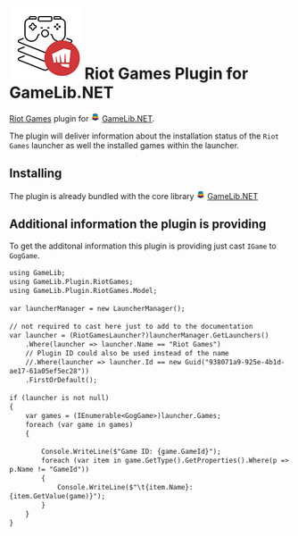 ![GameLib.NET](Resources/GameLibPluginLogo128px.png "GameLib.NET Riot Games")
Riot Games Plugin for GameLib.NET
======

[Riot Games](https://www.riotgames.com/en) plugin for ![GameLib.NET](../../Resources/GameLibNET-Logo-16px.png "GameLib.NET") [GameLib.NET](README.md).

The plugin will deliver information about the installation status of the `Riot Games` launcher as well the installed games within the launcher.

## Installing

The plugin is already bundled with the core library ![GameLib.NET](../../Resources/GameLibNET-Logo-16px.png "GameLib.NET") [GameLib.NET](README.md)

## Additional information the plugin is providing

To get the additonal information this plugin is providing just cast `IGame` to `GogGame`.


```CSharp
using GameLib;
using GameLib.Plugin.RiotGames;
using GameLib.Plugin.RiotGames.Model;

var launcherManager = new LauncherManager();

// not required to cast here just to add to the documentation
var launcher = (RiotGamesLauncher?)launcherManager.GetLaunchers()
    .Where(launcher => launcher.Name == "Riot Games")
    // Plugin ID could also be used instead of the name
    //.Where(launcher => launcher.Id == new Guid("938071a9-925e-4b1d-ae17-61a05ef5ec28"))
    .FirstOrDefault();

if (launcher is not null)
{
    var games = (IEnumerable<GogGame>)launcher.Games;
    foreach (var game in games)
    {
        
        Console.WriteLine($"Game ID: {game.GameId}");
        foreach (var item in game.GetType().GetProperties().Where(p => p.Name != "GameId"))
        {
            Console.WriteLine($"\t{item.Name}: {item.GetValue(game)}");
        }
    }
}
```